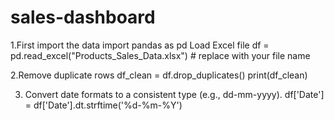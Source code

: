 # sales-dashboard
1.First import the data
import pandas as pd
Load Excel file
df = pd.read_excel("Products_Sales_Data.xlsx")  # replace with your file name

2.Remove duplicate rows
df_clean = df.drop_duplicates()
print(df_clean)

3. Convert date formats to a consistent type (e.g., dd-mm-yyyy).
df['Date'] = df['Date'].dt.strftime('%d-%m-%Y')
